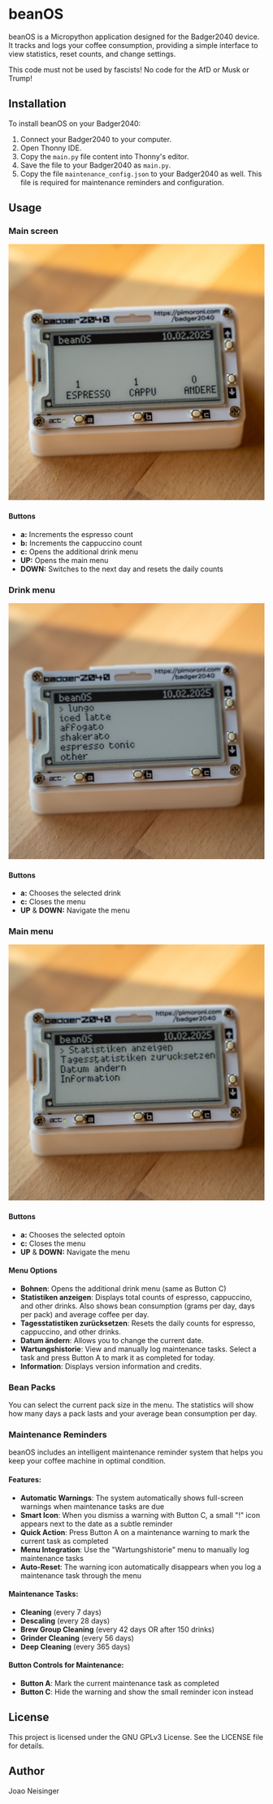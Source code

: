 # beanOS

beanOS is a Micropython application designed for the Badger2040 device. It tracks and logs your coffee consumption, providing a simple interface to view statistics, reset counts, and change settings.

This code must not be used by fascists! No code for the AfD or Musk or Trump!

## Installation

To install beanOS on your Badger2040:
1. Connect your Badger2040 to your computer.
2. Open Thonny IDE.
3. Copy the `main.py` file content into Thonny's editor.
4. Save the file to your Badger2040 as `main.py`.
5. Copy the file `maintenance_config.json` to your Badger2040 as well. This file is required for maintenance reminders and configuration.

## Usage

### Main screen
![main screen](images/beanOS_screen-6.jpg)
#### Buttons
- **a:**
Increments the espresso count
- **b:**
Increments the cappuccino count
- **c:**
Opens the additional drink menu
- **UP:**
Opens the main menu
- **DOWN:**
Switches to the next day and resets the daily counts

### Drink menu
![drink menu screen](images/beanOS_screen-5.jpg)
#### Buttons
- **a:**
Chooses the selected drink
- **c:**
Closes the menu
- **UP** & **DOWN:**
Navigate the menu

### Main menu
![main menu screen](images/beanOS_screen-4.jpg)
#### Buttons
- **a:**
Chooses the selected optoin
- **c:**
Closes the menu
- **UP** & **DOWN:**
Navigate the menu


#### Menu Options

- **Bohnen**: Opens the additional drink menu (same as Button C)
- **Statistiken anzeigen**: Displays total counts of espresso, cappuccino, and other drinks. Also shows bean consumption (grams per day, days per pack) and average coffee per day.
- **Tagesstatistiken zurücksetzen**: Resets the daily counts for espresso, cappuccino, and other drinks.
- **Datum ändern**: Allows you to change the current date.
- **Wartungshistorie**: View and manually log maintenance tasks. Select a task and press Button A to mark it as completed for today.
- **Information**: Displays version information and credits.

### Bean Packs
You can select the current pack size in the menu. The statistics will show how many days a pack lasts and your average bean consumption per day.

### Maintenance Reminders
beanOS includes an intelligent maintenance reminder system that helps you keep your coffee machine in optimal condition.

#### Features:
- **Automatic Warnings**: The system automatically shows full-screen warnings when maintenance tasks are due
- **Smart Icon**: When you dismiss a warning with Button C, a small "!" icon appears next to the date as a subtle reminder
- **Quick Action**: Press Button A on a maintenance warning to mark the current task as completed
- **Menu Integration**: Use the "Wartungshistorie" menu to manually log maintenance tasks
- **Auto-Reset**: The warning icon automatically disappears when you log a maintenance task through the menu

#### Maintenance Tasks:
- **Cleaning** (every 7 days)
- **Descaling** (every 28 days) 
- **Brew Group Cleaning** (every 42 days OR after 150 drinks)
- **Grinder Cleaning** (every 56 days)
- **Deep Cleaning** (every 365 days)

#### Button Controls for Maintenance:
- **Button A**: Mark the current maintenance task as completed
- **Button C**: Hide the warning and show the small reminder icon instead

## License

This project is licensed under the GNU GPLv3 License. See the LICENSE file for details.

## Author

Joao Neisinger
